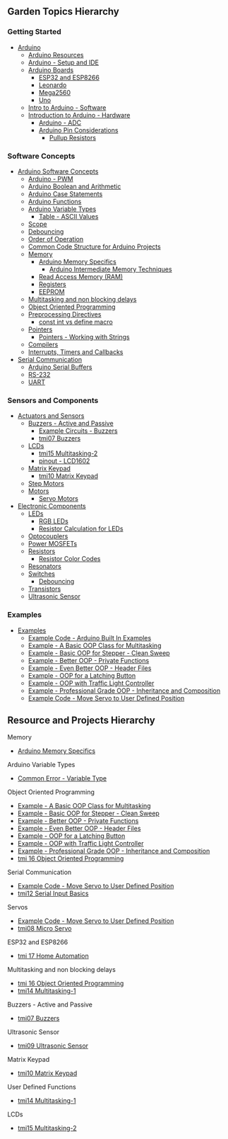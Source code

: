 
## Garden Topics Hierarchy

### Getting Started
- [Arduino](Arduino.md)
  - [Arduino Resources](Arduino%20Resources.md)
  - [Arduino - Setup and IDE](Arduino%20-%20Setup%20and%20IDE.md)
  - [Arduino Boards](Arduino%20Boards.md)
    - [ESP32 and ESP8266](ESP32%20and%20ESP8266.md)
    - [Leonardo](Leonardo.md)
    - [Mega2560](Mega2560.md)
    - [Uno](Uno.md)
  - [Intro to Arduino - Software](Intro%20to%20Arduino%20-%20Software.md)
  - [Introduction to Arduino - Hardware](Introduction%20to%20Arduino%20-%20Hardware.md)
    - [Arduino - ADC](Arduino%20-%20ADC.md)
    - [Arduino Pin Considerations](Arduino%20Pin%20Considerations.md)
      - [Pullup Resistors](Pullup%20Resistors.md)

### Software Concepts
  - [Arduino Software Concepts](Arduino%20Software%20Concepts.md)
    - [Arduino - PWM](Arduino%20-%20PWM.md)
    - [Arduino Boolean and Arithmetic](Arduino%20Boolean%20and%20Arithmetic.md)
    - [Arduino Case Statements](Arduino%20Case%20Statements.md)
    - [Arduino Functions](Arduino%20Functions.md)
    - [Arduino Variable Types](Arduino%20Variable%20Types.md)
      - [Table - ASCII Values](Table%20-%20ASCII%20Values.md)
    - [Scope](Scope.md)
    - [Debouncing](Debouncing.md)
    - [Order of Operation](Order%20of%20Operation.md)
    - [Common Code Structure for Arduino Projects](Common%20Code%20Structure%20for%20Arduino%20Projects.md)
    - [Memory](Memory.md)
      - [Arduino Memory Specifics](Arduino%20Memory%20Specifics.md)
        - [Arduino Intermediate Memory Techniques](Arduino%20Intermediate%20Memory%20Techniques.md)
      - [Read Access Memory (RAM)](Read%20Access%20Memory%20(RAM).md)
      - [Registers](Registers.md)
      - [EEPROM](EEPROM.md)
    - [Multitasking and non blocking delays](Multitasking%20and%20non%20blocking%20delays.md)
    - [Object Oriented Programming](Object%20Oriented%20Programming.md)
    - [Preprocessing Directives](Preprocessing%20Directives.md)
      - [const int vs define macro](const%20int%20vs%20define%20macro.md)
    - [Pointers](Pointers.md)
      - [Pointers - Working with Strings](Pointers%20-%20Working%20with%20Strings.md)
    - [Compilers](Compilers.md)
    - [Interrupts, Timers and Callbacks](Interrupts,%20Timers%20and%20Callbacks.md)
  - [Serial Communication](Serial%20Communication.md)
    - [Arduino Serial Buffers](Arduino%20Serial%20Buffers.md)
    - [RS-232](RS-232.md)
    - [UART](UART.md)

### Sensors and Components
  - [Actuators and Sensors](Actuators%20and%20Sensors.md)
    - [Buzzers - Active and Passive](Buzzers%20-%20Active%20and%20Passive.md)
      - [Example Circuits - Buzzers](Example%20Circuits%20-%20Buzzers.md)
      - [tmi07 Buzzers](Personal%20Folders/that_marouk_ish/tmi07%20Buzzers.md)
    - [LCDs](LCDs.md)
      - [tmi15 Multitasking-2](Personal%20Folders/that_marouk_ish/tmi15%20Multitasking-2.md)
      - [pinout - LCD1602](pinout%20-%20LCD1602.md)
    - [Matrix Keypad](Matrix%20Keypad.md)
      - [tmi10 Matrix Keypad](Personal%20Folders/that_marouk_ish/tmi10%20Matrix%20Keypad.md)
    - [Step Motors](Step%20Motors.md)
    - [Motors](Motors.md)
      - [Servo Motors](Servo%20Motors.md)
  - [Electronic Components](Electronic%20Components.md)
    - [LEDs](LEDs.md)
      - [RGB LEDs](RGB%20LEDs.md)
      - [Resistor Calculation for LEDs](Resistor%20Calculation%20for%20LEDs.md)
    - [Optocouplers](Optocouplers.md)
    - [Power MOSFETs](Power%20MOSFETs.md)
    - [Resistors](Resistors.md)
      - [Resistor Color Codes](Resistor%20Color%20Codes.md)
    - [Resonators](Resonators.md)
    - [Switches](Switches.md)
      - [Debouncing](Debouncing.md)
    - [Transistors](Transistors.md)
    - [Ultrasonic Sensor](Ultrasonic%20Sensor.md)

### Examples
  - [Examples](Examples.md)
    - [Example Code - Arduino Built In Examples](Example%20Code%20-%20Arduino%20Built%20In%20Examples.md)
    - [Example - A Basic OOP Class for Multitasking](Example%20-%20A%20Basic%20OOP%20Class%20for%20Multitasking.md)
    - [Example - Basic OOP for Stepper - Clean Sweep](Example%20-%20Basic%20OOP%20for%20Stepper%20-%20Clean%20Sweep.md)
    - [Example - Better OOP - Private Functions](Example%20-%20Better%20OOP%20-%20Private%20Functions.md)
    - [Example - Even Better OOP - Header Files](Example%20-%20Even%20Better%20OOP%20-%20Header%20Files.md)
    - [Example - OOP for a Latching Button](Example%20-%20OOP%20for%20a%20Latching%20Button.md)
    - [Example - OOP with Traffic Light Controller](Example%20-%20OOP%20with%20Traffic%20Light%20Controller.md)
    - [Example - Professional Grade OOP - Inheritance and Composition](Example%20-%20Professional%20Grade%20OOP%20-%20Inheritance%20and%20Composition.md)
    - [Example Code - Move Servo to User Defined Position](Personal%20Folders/that_marouk_ish/tmi%20code/Example%20Code%20-%20Move%20Servo%20to%20User%20Defined%20Position.md)


## Resource and Projects Hierarchy
Memory
- [Arduino Memory Specifics](Arduino%20Memory%20Specifics.md)

Arduino Variable Types
- [Common Error - Variable Type](Common%20Error%20-%20Variable%20Type.md)

Object Oriented Programming
- [Example - A Basic OOP Class for Multitasking](Example%20-%20A%20Basic%20OOP%20Class%20for%20Multitasking.md)
- [Example - Basic OOP for Stepper - Clean Sweep](Example%20-%20Basic%20OOP%20for%20Stepper%20-%20Clean%20Sweep.md)
- [Example - Better OOP - Private Functions](Example%20-%20Better%20OOP%20-%20Private%20Functions.md)
- [Example - Even Better OOP - Header Files](Example%20-%20Even%20Better%20OOP%20-%20Header%20Files.md)
- [Example - OOP for a Latching Button](Example%20-%20OOP%20for%20a%20Latching%20Button.md)
- [Example - OOP with Traffic Light Controller](Example%20-%20OOP%20with%20Traffic%20Light%20Controller.md)
- [Example - Professional Grade OOP - Inheritance and Composition](Example%20-%20Professional%20Grade%20OOP%20-%20Inheritance%20and%20Composition.md)
- [tmi 16 Object Oriented Programming](Personal%20Folders/that_marouk_ish/tmi%2016%20Object%20Oriented%20Programming.md)

Serial Communication
- [Example Code - Move Servo to User Defined Position](Personal%20Folders/that_marouk_ish/tmi%20code/Example%20Code%20-%20Move%20Servo%20to%20User%20Defined%20Position.md)
- [tmi12 Serial Input Basics](Personal%20Folders/that_marouk_ish/tmi12%20Serial%20Input%20Basics.md)

Servos
- [Example Code - Move Servo to User Defined Position](Personal%20Folders/that_marouk_ish/tmi%20code/Example%20Code%20-%20Move%20Servo%20to%20User%20Defined%20Position.md)
- [tmi08 Micro Servo](Personal%20Folders/that_marouk_ish/tmi08%20Micro%20Servo.md)

ESP32 and ESP8266
- [tmi 17 Home Automation](Personal%20Folders/that_marouk_ish/tmi%2017%20Home%20Automation.md)

Multitasking and non blocking delays
- [tmi 16 Object Oriented Programming](Personal%20Folders/that_marouk_ish/tmi%2016%20Object%20Oriented%20Programming.md)
- [tmi14 Multitasking-1](Personal%20Folders/that_marouk_ish/tmi14%20Multitasking-1.md)

Buzzers - Active and Passive
- [tmi07 Buzzers](Personal%20Folders/that_marouk_ish/tmi07%20Buzzers.md)

Ultrasonic Sensor
- [tmi09 Ultrasonic Sensor](Personal%20Folders/that_marouk_ish/tmi09%20Ultrasonic%20Sensor.md)

Matrix Keypad
- [tmi10 Matrix Keypad](Personal%20Folders/that_marouk_ish/tmi10%20Matrix%20Keypad.md)

User Defined Functions
- [tmi14 Multitasking-1](Personal%20Folders/that_marouk_ish/tmi14%20Multitasking-1.md)

LCDs
- [tmi15 Multitasking-2](Personal%20Folders/that_marouk_ish/tmi15%20Multitasking-2.md)

